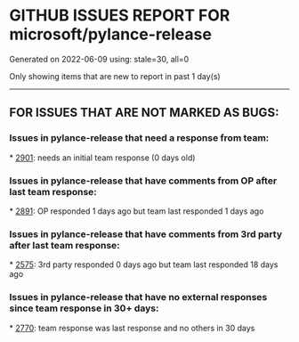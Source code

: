 
# GITHUB ISSUES REPORT FOR microsoft/pylance-release


Generated on 2022-06-09 using: stale=30, all=0


Only showing items that are new to report in past 1 day(s)


---

## FOR ISSUES THAT ARE NOT MARKED AS BUGS:


### Issues in pylance-release that need a response from team:


\* [2901](https://github.com/microsoft/pylance-release/issues/2901 "Syntax highlighting and analysis concerningly slow with multiple tuple returning function calls"): needs an initial team response (0 days old)

### Issues in pylance-release that have comments from OP after last team response:


\* [2891](https://github.com/microsoft/pylance-release/issues/2891 " __init__.py is handled differently than python files in the same path"): OP responded 1 days ago but team last responded 1 days ago

### Issues in pylance-release that have comments from 3rd party after last team response:


\* [2575](https://github.com/microsoft/pylance-release/issues/2575 "Could we support `add a type hint` action in VSCode like the PyCharm does?"): 3rd party responded 0 days ago but team last responded 18 days ago

### Issues in pylance-release that have no external responses since team response in 30+ days:


\* [2770](https://github.com/microsoft/pylance-release/issues/2770 "Unreachable code for common django exception"): team response was last response and no others in 30 days
